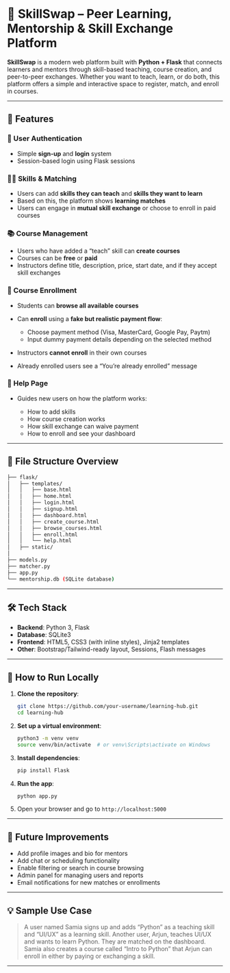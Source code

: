 # 🔄 SkillSwap – Peer Learning, Mentorship & Skill Exchange Platform

**SkillSwap** is a modern web platform built with **Python + Flask** that connects learners and mentors through skill-based teaching, course creation, and peer-to-peer exchanges. Whether you want to teach, learn, or do both, this platform offers a simple and interactive space to register, match, and enroll in courses.

---

## 🌟 Features

### 🔐 User Authentication

* Simple **sign-up** and **login** system
* Session-based login using Flask sessions

### 🧑‍🏫 Skills & Matching

* Users can add **skills they can teach** and **skills they want to learn**
* Based on this, the platform shows **learning matches**
* Users can engage in **mutual skill exchange** or choose to enroll in paid courses

### 📚 Course Management

* Users who have added a “teach” skill can **create courses**
* Courses can be **free** or **paid**
* Instructors define title, description, price, start date, and if they accept skill exchanges

### 🛒 Course Enrollment

* Students can **browse all available courses**
* Can **enroll** using a **fake but realistic payment flow**:

  * Choose payment method (Visa, MasterCard, Google Pay, Paytm)
  * Input dummy payment details depending on the selected method
* Instructors **cannot enroll** in their own courses
* Already enrolled users see a “You’re already enrolled” message

### 💬 Help Page

* Guides new users on how the platform works:

  * How to add skills
  * How course creation works
  * How skill exchange can waive payment
  * How to enroll and see your dashboard

---

## 📂 File Structure Overview

```bash
├── flask/
│   ├── templates/
│   │   ├── base.html
│   │   ├── home.html
│   │   ├── login.html
│   │   ├── signup.html
│   │   ├── dashboard.html
│   │   ├── create_course.html
│   │   ├── browse_courses.html
│   │   ├── enroll.html
│   │   └── help.html
│   ├── static/ 
│
├── models.py
├── matcher.py
├── app.py
└── mentorship.db (SQLite database)
```

---

## 🛠️ Tech Stack

* **Backend**: Python 3, Flask
* **Database**: SQLite3
* **Frontend**: HTML5, CSS3 (with inline styles), Jinja2 templates
* **Other**: Bootstrap/Tailwind-ready layout, Sessions, Flash messages

---

## 🧪 How to Run Locally

1. **Clone the repository**:

   ```bash
   git clone https://github.com/your-username/learning-hub.git
   cd learning-hub
   ```

2. **Set up a virtual environment**:

   ```bash
   python3 -m venv venv
   source venv/bin/activate  # or venv\Scripts\activate on Windows
   ```

3. **Install dependencies**:

   ```bash
   pip install Flask
   ```

4. **Run the app**:

   ```bash
   python app.py
   ```

5. Open your browser and go to `http://localhost:5000`

---

## 🔮 Future Improvements

* Add profile images and bio for mentors
* Add chat or scheduling functionality
* Enable filtering or search in course browsing
* Admin panel for managing users and reports
* Email notifications for new matches or enrollments

---

## 💡 Sample Use Case

> A user named Samia signs up and adds “Python” as a teaching skill and “UI/UX” as a learning skill.
> Another user, Arjun, teaches UI/UX and wants to learn Python.
> They are matched on the dashboard.
> Samia also creates a course called “Intro to Python” that Arjun can enroll in either by paying or exchanging a skill.

---
